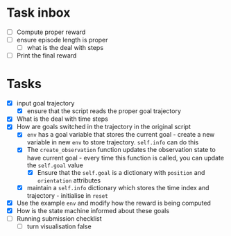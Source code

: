 # Task inbox
- [ ] Compute proper reward
- [ ] ensure episode length is proper
  - [ ] what is the deal with steps
- [ ] Print the final reward
# Tasks
- [X] input goal trajectory
  - [X] ensure that the script reads the proper goal trajectory
- [X] What is the deal with time steps
- [X] How are goals switched in the trajectory in the original script
  - [X] `env` has a goal variable that stores the current goal - create a new
    variable in new `env` to store trajectory. `self.info` can do this
  - [X] The `create_observation` function updates the observation state to have
    current goal - every time this function is called, you can update the
    `self.goal` value
    - [X] Ensure that the `self.goal` is a dictionary with `position` and
      `orientation` attributes
  - [X] maintain a `self.info` dictionary which stores the time index and
    trajectory - initialise in `reset`
- [X] Use the example `env` and modify how the reward is being computed
- [X] How is the state machine informed about these goals
- [ ] Running submission checklist
  - [ ] turn visualisation false
